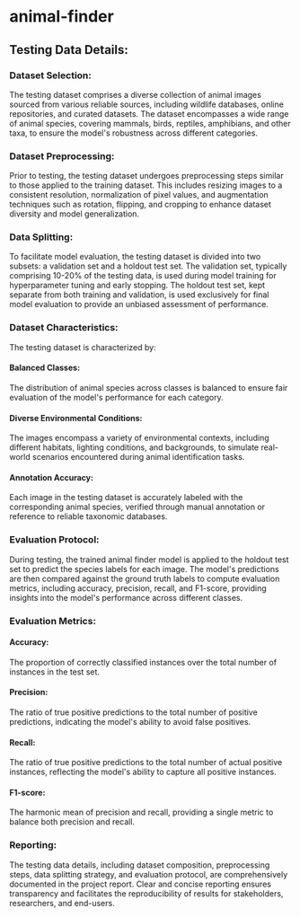 # animal-finder

## Testing Data Details:
### Dataset Selection:
The testing dataset comprises a diverse collection of animal images sourced from various reliable sources, including wildlife databases, online repositories, and curated datasets. The dataset encompasses a wide range of animal species, covering mammals, birds, reptiles, amphibians, and other taxa, to ensure the model's robustness across different categories.

### Dataset Preprocessing:
Prior to testing, the testing dataset undergoes preprocessing steps similar to those applied to the training dataset. This includes resizing images to a consistent resolution, normalization of pixel values, and augmentation techniques such as rotation, flipping, and cropping to enhance dataset diversity and model generalization.

### Data Splitting:
To facilitate model evaluation, the testing dataset is divided into two subsets: a validation set and a holdout test set. The validation set, typically comprising 10-20% of the testing data, is used during model training for hyperparameter tuning and early stopping. The holdout test set, kept separate from both training and validation, is used exclusively for final model evaluation to provide an unbiased assessment of performance.

### Dataset Characteristics:
The testing dataset is characterized by:

#### Balanced Classes:
The distribution of animal species across classes is balanced to ensure fair evaluation of the model's performance for each category.
#### Diverse Environmental Conditions:
The images encompass a variety of environmental contexts, including different habitats, lighting conditions, and backgrounds, to simulate real-world scenarios encountered during animal identification tasks.
#### Annotation Accuracy:
Each image in the testing dataset is accurately labeled with the corresponding animal species, verified through manual annotation or reference to reliable taxonomic databases.

### Evaluation Protocol:
During testing, the trained animal finder model is applied to the holdout test set to predict the species labels for each image. The model's predictions are then compared against the ground truth labels to compute evaluation metrics, including accuracy, precision, recall, and F1-score, providing insights into the model's performance across different classes.

### Evaluation Metrics:
#### Accuracy:
The proportion of correctly classified instances over the total number of instances in the test set.
#### Precision:
The ratio of true positive predictions to the total number of positive predictions, indicating the model's ability to avoid false positives.
#### Recall:
The ratio of true positive predictions to the total number of actual positive instances, reflecting the model's ability to capture all positive instances.
#### F1-score:
The harmonic mean of precision and recall, providing a single metric to balance both precision and recall.

### Reporting:
The testing data details, including dataset composition, preprocessing steps, data splitting strategy, and evaluation protocol, are comprehensively documented in the project report. Clear and concise reporting ensures transparency and facilitates the reproducibility of results for stakeholders, researchers, and end-users.

